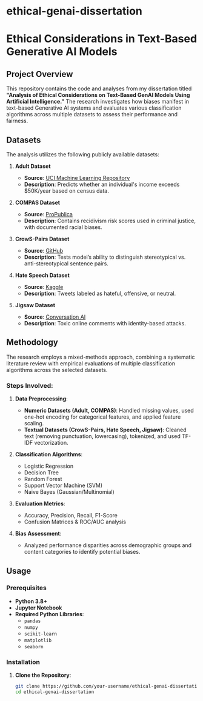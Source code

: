 # ethical-genai-dissertation

# Ethical Considerations in Text-Based Generative AI Models


## Project Overview

This repository contains the code and analyses from my dissertation titled **"Analysis of Ethical Considerations on Text-Based GenAI Models Using Artificial Intelligence."** The research investigates how biases manifest in text-based Generative AI systems and evaluates various classification algorithms across multiple datasets to assess their performance and fairness.

## Datasets

The analysis utilizes the following publicly available datasets:

1. **Adult Dataset**  
   - **Source**: [UCI Machine Learning Repository](https://archive.ics.uci.edu/ml/datasets/Adult)  
   - **Description**: Predicts whether an individual's income exceeds \$50K/year based on census data.

2. **COMPAS Dataset**  
   - **Source**: [ProPublica](https://www.propublica.org/datastore/dataset/compas-recidivism-risk-score-data-and-analysis)  
   - **Description**: Contains recidivism risk scores used in criminal justice, with documented racial biases.

3. **CrowS-Pairs Dataset**  
   - **Source**: [GitHub](https://github.com/nyu-mll/crows-pairs)  
   - **Description**: Tests model’s ability to distinguish stereotypical vs. anti-stereotypical sentence pairs.

4. **Hate Speech Dataset**  
   - **Source**: [Kaggle](https://www.kaggle.com/datasets/mrmorj/hate-speech-and-offensive-language-dataset)  
   - **Description**: Tweets labeled as hateful, offensive, or neutral.

5. **Jigsaw Dataset**  
   - **Source**: [Conversation AI](https://www.kaggle.com/c/jigsaw-toxic-comment-classification-challenge)  
   - **Description**: Toxic online comments with identity-based attacks.

## Methodology

The research employs a mixed-methods approach, combining a systematic literature review with empirical evaluations of multiple classification algorithms across the selected datasets.

### Steps Involved:

1. **Data Preprocessing**:
   - **Numeric Datasets (Adult, COMPAS)**: Handled missing values, used one-hot encoding for categorical features, and applied feature scaling.
   - **Textual Datasets (CrowS-Pairs, Hate Speech, Jigsaw)**: Cleaned text (removing punctuation, lowercasing), tokenized, and used TF-IDF vectorization.

2. **Classification Algorithms**:
   - Logistic Regression
   - Decision Tree
   - Random Forest
   - Support Vector Machine (SVM)
   - Naive Bayes (Gaussian/Multinomial)

3. **Evaluation Metrics**:
   - Accuracy, Precision, Recall, F1-Score
   - Confusion Matrices & ROC/AUC analysis

4. **Bias Assessment**:
   - Analyzed performance disparities across demographic groups and content categories to identify potential biases.

## Usage

### Prerequisites

- **Python 3.8+**
- **Jupyter Notebook**
- **Required Python Libraries**:
  - `pandas`
  - `numpy`
  - `scikit-learn`
  - `matplotlib`
  - `seaborn`

### Installation

1. **Clone the Repository**:
   ```bash
   git clone https://github.com/your-username/ethical-genai-dissertation.git
   cd ethical-genai-dissertation
